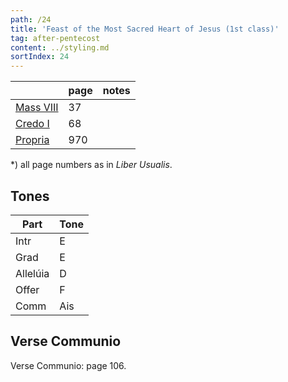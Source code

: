 ```yaml
---
path: /24
title: 'Feast of the Most Sacred Heart of Jesus (1st class)'
tag: after-pentecost
content: ../styling.md
sortIndex: 24
---
```


|   | page | notes   |
|---|---|---|
| [Mass VIII](/pdf/viii.pdf) | 37 ||
| [Credo I](/pdf/credo-i.pdf) | 68 ||
| [Propria](/pdf/sacred-heart-of-jesus.pdf)  | 970 ||

*) all page numbers as in _Liber Usualis_.

## Tones

| Part  | Tone |
|---|---|
| Intr | E |
| Grad | E |
| Allelúia | D |
| Offer | F |
| Comm | Ais |

## Verse Communio
Verse Communio: page 106.
